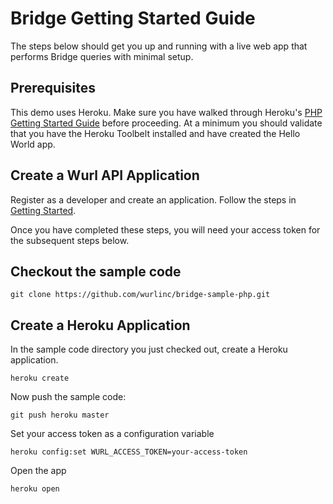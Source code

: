 # Bridge Getting Started Guide

The steps below should get you up and running with a live web app that
performs Bridge queries with minimal setup.

## Prerequisites

This demo uses Heroku.  Make sure you have walked through Heroku's
[PHP Getting Started Guide](https://devcenter.heroku.com/articles/getting-started-with-php) 
before proceeding.  At a minimum you should validate that you have the
Heroku Toolbelt installed and have created the Hello World app.

## Create a Wurl API Application

Register as a developer and create an application.  Follow the steps in 
[Getting Started](http://developers.wurl.com/pages/guides/getting-started).

Once you have completed these steps, you will need your access token for
the subsequent steps below.

## Checkout the sample code

    git clone https://github.com/wurlinc/bridge-sample-php.git

## Create a Heroku Application

In the sample code directory you just checked out, create a Heroku
application.

    heroku create

Now push the sample code:

    git push heroku master

Set your access token as a configuration variable

    heroku config:set WURL_ACCESS_TOKEN=your-access-token

Open the app

    heroku open



